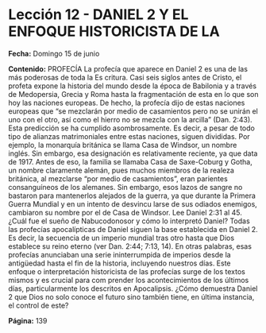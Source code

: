 # Lección 12 - DANIEL 2 Y EL ENFOQUE HISTORICISTA DE LA

**Fecha:** Domingo 15 de junio

**Contenido:**
PROFECÍA
La profecía que aparece en Daniel 2 es una de las más poderosas de toda la Es­
critura. Casi seis siglos antes de Cristo, el profeta expone la historia del mundo
desde la época de Babilonia y a través de Medopersia, Grecia y Roma hasta la
fragmentación de esta en lo que son hoy las naciones europeas.
De hecho, la profecía dijo de estas naciones europeas que “se mezclarán
por medio de casamientos pero no se unirán el uno con el otro, así como el
hierro no se mezcla con la arcilla” (Dan. 2:43). Esta predicción se ha cumplido
asombrosamente. Es decir, a pesar de todo tipo de alianzas matrimoniales entre
estas naciones, siguen divididas.
Por ejemplo, la monarquía británica se llama Casa de Windsor, un nombre
inglés. Sin embargo, esa designación es relativamente reciente, ya que data de 1917. Antes de eso, la familia se llamaba Casa de Saxe-Coburg y Gotha, un nombre
claramente alemán, pues muchos miembros de la realeza británica, al mezclarse
“por medio de casamientos”, eran parientes consanguíneos de los alemanes.
Sin embargo, esos lazos de sangre no bastaron para mantenerlos alejados de la
guerra, ya que durante la Primera Guerra Mundial y en un intento de desvincu­
larse de sus odiados enemigos, cambiaron su nombre por el de Casa de Windsor.
Lee Daniel 2:31 al 45. ¿Cuál fue el sueño de Nabucodonosor y cómo lo
interpretó Daniel?
Todas las profecías apocalípticas de Daniel siguen la base establecida en
Daniel 2. Es decir, la secuencia de un imperio mundial tras otro hasta que Dios
establece su reino eterno (ver Dan. 2:44; 7:13, 14). En otras palabras, esas profecías
anunciaban una serie ininterrumpida de imperios desde la antigüedad hasta
el fin de la historia, incluyendo nuestros días. Este enfoque o interpretación
historicista de las profecías surge de los textos mismos y es crucial para com­
prender los acontecimientos de los últimos días, particularmente los descritos
en Apocalipsis.
¿Cómo demuestra Daniel 2 que Dios no solo conoce el futuro sino también tiene,
en última instancia, el control de este?

**Página:** 139
